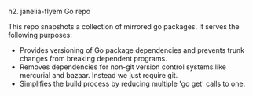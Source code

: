 h2. janelia-flyem Go repo

This repo snapshots a collection of mirrored go packages.  It serves the following purposes:

- Provides versioning of Go package dependencies and prevents trunk changes from breaking dependent programs.
- Removes dependencies for non-git version control systems like mercurial and bazaar.  Instead we just require git.
- Simplifies the build process by reducing multiple 'go get' calls to one.
